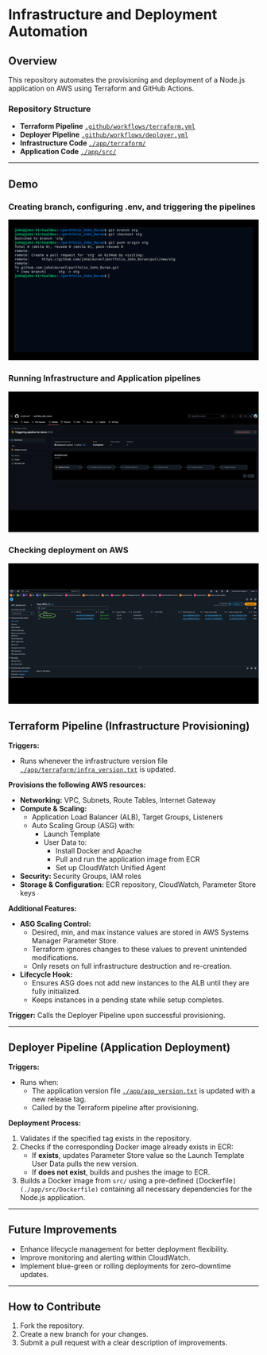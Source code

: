 # Infrastructure and Deployment Automation

## Overview
This repository automates the provisioning and deployment of a Node.js application on AWS using Terraform and GitHub Actions.

### Repository Structure
- **Terraform Pipeline** [`.github/workflows/terraform.yml`](.github/workflows/terraform.yml)
- **Deployer Pipeline** [`.github/workflows/deployer.yml`](.github/workflows/deployer.yml)
- **Infrastructure Code** [`./app/terraform/`](./app/terraform/)
- **Application Code** [`./app/src/`](./app/src/)

---
## Demo

### Creating branch, configuring .env, and triggering the pipelines
![Setup](./resources/first_part_gif_portfolio.gif)

### Running Infrastructure and Application pipelines
![Setup](./resources/second_part_gif_portfolio.gif)

### Checking deployment on AWS
![Setup](./resources/third_part_gif_portfolio.gif)


## Terraform Pipeline (Infrastructure Provisioning)
**Triggers:**
- Runs whenever the infrastructure version file [`./app/terraform/infra_version.txt`](./app/terraform/infra_version.txt) is updated.

**Provisions the following AWS resources:**
- **Networking:** VPC, Subnets, Route Tables, Internet Gateway
- **Compute & Scaling:**
  - Application Load Balancer (ALB), Target Groups, Listeners
  - Auto Scaling Group (ASG) with:
    - Launch Template
    - User Data to:
      - Install Docker and Apache
      - Pull and run the application image from ECR
      - Set up CloudWatch Unified Agent
- **Security:** Security Groups, IAM roles
- **Storage & Configuration:** ECR repository, CloudWatch, Parameter Store keys

**Additional Features:**
- **ASG Scaling Control:**
  - Desired, min, and max instance values are stored in AWS Systems Manager Parameter Store.
  - Terraform ignores changes to these values to prevent unintended modifications.
  - Only resets on full infrastructure destruction and re-creation.
- **Lifecycle Hook:**
  - Ensures ASG does not add new instances to the ALB until they are fully initialized.
  - Keeps instances in a pending state while setup completes.

**Trigger:** Calls the Deployer Pipeline upon successful provisioning.

---

## Deployer Pipeline (Application Deployment)
**Triggers:**
- Runs when:
  - The application version file [`./app/app_version.txt`](./app/app_version.txt) is updated with a new release tag.
  - Called by the Terraform pipeline after provisioning.

**Deployment Process:**
1. Validates if the specified tag exists in the repository.
2. Checks if the corresponding Docker image already exists in ECR:
   - If **exists**, updates Parameter Store value so the Launch Template User Data pulls the new version.
   - If **does not exist**, builds and pushes the image to ECR.
3. Builds a Docker image from `src/` using a pre-defined `[`Dockerfile`](./app/src/Dockerfile)` containing all necessary dependencies for the Node.js application.

---

## Future Improvements
- Enhance lifecycle management for better deployment flexibility.
- Improve monitoring and alerting within CloudWatch.
- Implement blue-green or rolling deployments for zero-downtime updates.

---

## How to Contribute
1. Fork the repository.
2. Create a new branch for your changes.
3. Submit a pull request with a clear description of improvements.

